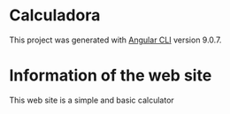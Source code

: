 # Calculadora

This project was generated with [Angular CLI](https://github.com/angular/angular-cli) version 9.0.7.

# Information of the web site

This web site is a simple and basic calculator